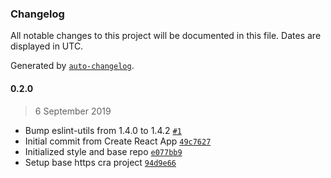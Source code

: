 ### Changelog

All notable changes to this project will be documented in this file. Dates are displayed in UTC.

Generated by [`auto-changelog`](https://github.com/CookPete/auto-changelog).

#### 0.2.0

> 6 September 2019

- Bump eslint-utils from 1.4.0 to 1.4.2 [`#1`](https://github.com/louisgv/lra/pull/1)
- Initial commit from Create React App [`49c7627`](https://github.com/louisgv/lra/commit/49c7627024b91fcced58e666b99320c92eae7aea)
- Initialized style and base repo [`e077bb9`](https://github.com/louisgv/lra/commit/e077bb909444932fc6dcddc06ba747128bea465d)
- Setup base https cra project [`94d9e66`](https://github.com/louisgv/lra/commit/94d9e665c787ffa3868656772ae1fe3fb2b3c4bf)
